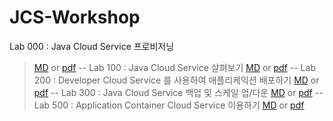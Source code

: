 # JCS-Workshop

Lab 000 : Java Cloud Service 프로비저닝
>[MD](CloudWorkshop_LabGuide000_kr_v4.md) or [pdf](pdf/CloudWorkshop_LabGuide000_kr_v4.pdf)
--
Lab 100 : Java Cloud Service 살펴보기
>[MD](CloudWorkshop_LabGuide100_kr_v4.md) or [pdf](pdf/CloudWorkshop_LabGuide100_kr_v4.pdf)
--
Lab 200 : Developer Cloud Service 를 사용하여 애플리케익션 배포하기
>[MD](CloudWorkshop_LabGuide200_kr_v4.md) or [pdf](pdf/CloudWorkshop_LabGuide200_kr_v4.pdf)
--
Lab 300 : Java Cloud Service 백업 및 스케일 업/다운
>[MD](CloudWorkshop_LabGuide300_kr_v3.md) or [pdf](pdf/CloudWorkshop_LabGuide300_kr_v3.pdf)
--
Lab 500 : Application Container Cloud Service 이용하기
>[MD](CloudWorkshop_LabGuide400_kr_v3.md) or [pdf](pdf/CloudWorkshop_LabGuide500_kr_v3.pdf)
